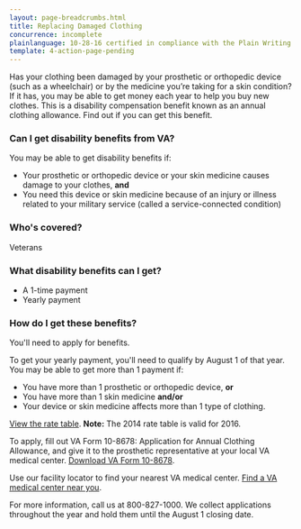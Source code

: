 ```yaml
---
layout: page-breadcrumbs.html
title: Replacing Damaged Clothing
concurrence: incomplete
plainlanguage: 10-28-16 certified in compliance with the Plain Writing Act
template: 4-action-page-pending
---
```


Has your clothing been damaged by your prosthetic or orthopedic device (such as a wheelchair) or by the medicine you’re taking for a skin condition? If it has, you may be able to get money each year to help you buy new clothes. This is a disability compensation benefit known as an annual clothing allowance. Find out if you can get this benefit. 

<div class="call-out" markdown="1">

### Can I get disability benefits from VA?

You may be able to get disability benefits if:

  - Your prosthetic or orthopedic device or your skin medicine causes damage to your clothes, **and**
  - You need this device or skin medicine because of an injury or illness related to your military service (called a service-connected condition)



### Who's covered?

Veterans
</div>

### What disability benefits can I get?

- A 1-time payment
- Yearly payment

### How do I get these benefits?

You'll need to apply for benefits.

To get your yearly payment, you'll need to qualify by August 1 of that year. You may be able to get more than 1 payment if: 
- You have more than 1 prosthetic or orthopedic device, **or**
- You have more than 1 skin medicine **and/or** 
- Your device or skin medicine affects more than 1 type of clothing.

[View the rate table](http://www.benefits.va.gov/COMPENSATION/special_Benefit_Allowances_2012.asp). 
**Note:** The 2014 rate table is valid for 2016. 

To apply, fill out VA Form 10-8678: Application for Annual Clothing Allowance, and give it to the prosthetic representative at your local VA medical center. [Download VA Form 10-8678](http://www.va.gov/vaforms/medical/pdf/10-8678-fill.pdf).

Use our facility locator to find your nearest VA medical center. [Find a VA medical center near you](https://www.vets.gov/facility-locator/). 

For more information, call us at <span class="tel">800-827-1000</span>. We collect applications throughout the year and hold them until the August 1 closing date.
